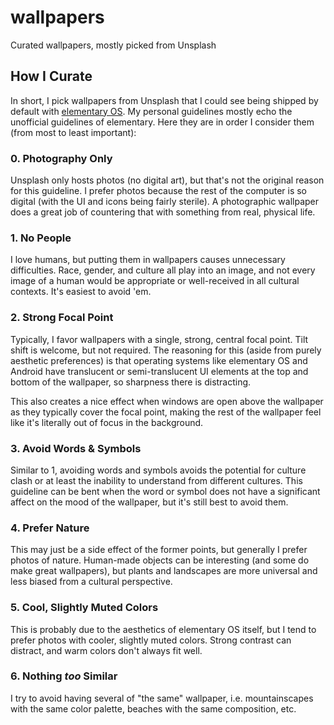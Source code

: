 # wallpapers
Curated wallpapers, mostly picked from Unsplash

## How I Curate

In short, I pick wallpapers from Unsplash that I could see being shipped by default with [elementary OS](https://elementary.io). My personal guidelines mostly echo the unofficial guidelines of elementary. Here they are in order I consider them (from most to least important):

### 0. Photography Only

Unsplash only hosts photos (no digital art), but that's not the original reason for this guideline. I prefer photos because the rest of the computer is so digital (with the UI and icons being fairly sterile). A photographic wallpaper does a great job of countering that with something from real, physical life.

### 1. No People

I love humans, but putting them in wallpapers causes unnecessary difficulties. Race, gender, and culture all play into an image, and not every image of a human would be appropriate or well-received in all cultural contexts. It's easiest to avoid 'em.

### 2. Strong Focal Point

Typically, I favor wallpapers with a single, strong, central focal point. Tilt shift is welcome, but not required. The reasoning for this (aside from purely aesthetic preferences) is that operating systems like elementary OS and Android have translucent or semi-translucent UI elements at the top and bottom of the wallpaper, so sharpness there is distracting.

This also creates a nice effect when windows are open above the wallpaper as they typically cover the focal point, making the rest of the wallpaper feel like it's literally out of focus in the background.

### 3. Avoid Words & Symbols

Similar to 1, avoiding words and symbols avoids the potential for culture clash or at least the inability to understand from different cultures. This guideline can be bent when the word or symbol does not have a significant affect on the mood of the wallpaper, but it's still best to avoid them.

### 4. Prefer Nature

This may just be a side effect of the former points, but generally I prefer photos of nature. Human-made objects can be interesting (and some do make great wallpapers), but plants and landscapes are more universal and less biased from a cultural perspective.

### 5. Cool, Slightly Muted Colors

This is probably due to the aesthetics of elementary OS itself, but I tend to prefer photos with cooler, slightly muted colors. Strong contrast can distract, and warm colors don't always fit well.

### 6. Nothing _too_ Similar

I try to avoid having several of "the same" wallpaper, i.e. mountainscapes with the same color palette, beaches with the same composition, etc.
